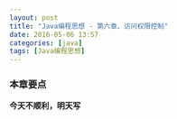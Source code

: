 ```yaml
---
layout: post
title: "Java编程思想 - 第六章、访问权限控制"
date: 2016-05-06 13:57
categories: [java]
tags: [Java编程思想]
---
```


### 本章要点
**今天不顺利，明天写**